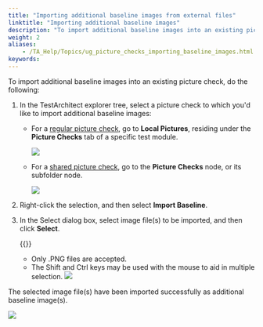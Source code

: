 ```yaml
--- 
title: "Importing additional baseline images from external files"
linktitle: "Importing additional baseline images"
description: "To import additional baseline images into an existing picture check, do the following: In the TestArchitect explorer tree , select a picture check to which you'd like to import additional baseline ..."
weight: 2
aliases: 
    - /TA_Help/Topics/ug_picture_checks_importing_baseline_images.html
keywords: 
---
```


To import additional baseline images into an existing picture check, do the following:

1.  In the TestArchitect explorer tree, select a picture check to which you'd like to import additional baseline images:

    -   For a [regular picture check](/user-guide/projects-and-project-items/project-items/picture-checks/#li_Regular_picture_check), go to **Local Pictures**, residing under the **Picture Checks** tab of a specific test module.

        ![](/images/TA_Help/Images/import_regular_baseline_image.png)

    -   For a [shared picture check](/user-guide/projects-and-project-items/project-items/picture-checks/#li_Regular_picture_check), go to the **Picture Checks** node, or its subfolder node.

        ![](/images/TA_Help/Images/import_shared_baseline_image.png)

2.  Right-click the selection, and then select **Import Baseline**.

3.  In the Select dialog box, select image file\(s\) to be imported, and then click **Select**.

    {{<note>}}

    -   Only .PNG files are accepted.
    -   The Shift and Ctrl keys may be used with the mouse to aid in multiple selection.
    ![](/images/TA_Help/Images/import_picture_check_select_dlg.png)


The selected image file\(s\) have been imported successfully as additional baseline image\(s\).

![](/images/TA_Help/Images/import_baseline_images_result.png)


